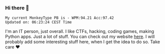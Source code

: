 ### Hi there 👋
<!-- PB START -->
```
My current MonkeyType PB is - WPM:94.21 Acc:97.42
Updated on: 06:23:24 CEST Time
```
<!-- PB END -->
I'm an IT person, just overall. I like CTFs, hacking, coding games, making Python apps. Just a lot of stuff.
You can check out my website [here](https://skill3472.github.io/).
I will probably add some interesting stuff here, when I get the idea to do so. Take care ❤️

